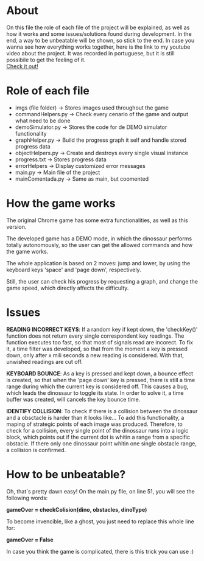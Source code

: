 # About
On this file the role of each file of the project will be explained, as well as how it works and some issues/solutions found during development.
In the end, a way to be unbeatable will be shown, so stick to the end.
In case you wanna see how everything works together, here is the link to my youtube video about the project.
It was recorded in portuguese, but it is still possibile to get the feeling of it.
<br>
<a href="https://youtu.be/UwLFO1Di3Bg">Check it out!<a/>


# Role of each file
<ul>
  <li>
    imgs (file folder) -> Stores images used throughout the game
  </li>
  <li>
    commandHelpers.py -> Check every cenario of the game and output what need to be done
  </li>
  <li>
    demoSimulator.py -> Stores the code for de DEMO simulator functionality
  </li>
  <li>
    graphHelper.py -> Build the progress graph it self and handle stored progress data
  </li>
  <li>
    objectHelpers.py -> Create and destroys every single visual instance
  </li>
  <li>
    progress.txt -> Stores progress data
  </li>
  <li>
    errorHelpers -> Display customized error messages
  </li>
  <li>
    main.py -> Main file of the project
  </li>
  <li>
    mainComentada.py -> Same as main, but coomented
  </li>
</ul>

# How the game works
The original Chrome game has some extra functionalities, as well as this version.

The developed game has a DEMO mode, in which the dinossaur performs totally autonomously, so the user can get the allowed commands and how the game works.

The whole application is based on 2 moves: jump and lower, by using the keyboard keys 'space' and 'page down', respectively.

Still, the user can check his progress by requesting a graph, and change the game speed, which directly affects the difficulty.

# Issues
<strong>READING INCORRECT KEYS</strong>:
If a random key if kept down, the 'checkKey()' function does not return every single correspondent key readings. The function executes too fast, so that most of signals read are incorect.
To fix it, a time filter was developed, so that from the moment a key is pressed down, only after x mili seconds a new reading is considered. With that, unwished readings are cut off.

<strong>KEYBOARD BOUNCE</strong>:
As a key is pressed and kept down, a bounce effect is created, so that when the 'page down' key is pressed, there is still a time range during which the current key is considered off. This causes a bug, which leads the dinossaur to toggle its state.
In order to solve it, a time buffer was created, will cancels the key bounce time.

<strong>IDENTIFY COLLISION</strong>:
To check if there is a collision between the dinossaur and a obsctacle is harder than it looks like...
To add this functionality, a maping of strategic points of each image was produced.
Therefore, to check for a collision, every single point of the dinossaur runs into a logic block, which points out if the current dot is whitin a range from a specific obstacle.
If there only one dinossaur point whitin one single obstacle range, a collision is confirmed.

# How to be unbeatable?
Oh, that´s pretty dawn easy!
On the main.py file, on line 51, you will see the following words:
  
<strong>gameOver = checkColision(dino, obstacles, dinoType)</strong>

To become invencible, like a ghost, you just need to replace this whole line for:

<strong>gameOver = False</strong>

In case you think the game is complicated, there is this trick you can use :)
